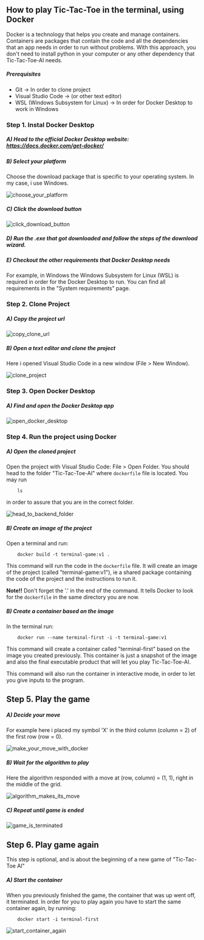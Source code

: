 ## How to play Tic-Tac-Toe in the terminal, using Docker ##

Docker is a technology that helps you create and manage containers. Containers are packages that contain the code and all the dependencies that an app needs in order to run without problems. With this approach, you don't need to install python in your computer or any other dependency that Tic-Tac-Toe-AI needs.

##### Prerequisites #####

- Git -> In order to clone project
- Visual Studio Code -> (or other text editor)
- WSL (Windows Subsystem for Linux) -> In order for Docker Desktop to work in Windows

### Step 1. Instal Docker Desktop ###

##### A) Head to the official Docker Desktop website: https://docs.docker.com/get-docker/ #####

##### B) Select your platform #####

Choose the download package that is specific to your operating system. In my case, i use Windows.

![choose_your_platform](https://github.com/DimosTheocharis/Tic-Tac-Toe-AI/blob/BackendDocumentation/screenshots/how_to_download_docker_desktop/choose_your_platform.png) 

##### C) Click the download button #####

![click_download_button](https://github.com/DimosTheocharis/Tic-Tac-Toe-AI/blob/BackendDocumentation/screenshots/how_to_download_docker_desktop/click_download_button.png) 

##### D) Run the .exe that got downloaded and follow the steps of the download wizard. #####

##### E) Checkout the other requirements that Docker Desktop needs #####

For example, in Windows the Windows Subsystem for Linux (WSL) is required in order for the Docker Desktop to run. You can find all requirements in the "System requirements" page.

### Step 2. Clone Project ###

##### A) Copy the project url #####

![copy_clone_url](https://github.com/DimosTheocharis/Tic-Tac-Toe-AI/blob/BackendDocumentation/screenshots/how_to_run_backend/copy_clone_url.png)  

##### B) Open a text editor and clone the project #####

Here i opened Visual Studio Code in a new window (File > New Window).

![clone_project](https://github.com/DimosTheocharis/Tic-Tac-Toe-AI/blob/BackendDocumentation/screenshots/how_to_run_backend/clone_project.png)  


### Step 3. Open Docker Desktop ###

##### A) Find and open the Docker Desktop app  #####

![open_docker_desktop](https://github.com/DimosTheocharis/Tic-Tac-Toe-AI/blob/BackendDocumentation/screenshots/how_to_run_backend/open_docker_desktop.png)

### Step 4. Run the project using Docker ###

##### A) Open the cloned project #####

Open the project with Visual Studio Code: File > Open Folder. You should head to the folder "Tic-Tac-Toe-AI" where `dockerfile` file is located. You may run 

```
    ls
```

in order to assure that you are in the correct folder.

![head_to_backend_folder](https://github.com/DimosTheocharis/Tic-Tac-Toe-AI/blob/BackendDocumentation/screenshots/how_to_run_backend/head_to_backend_folder_2.png)

##### B) Create an image of the project #####

Open a terminal and run:

```
    docker build -t terminal-game:v1 .
```

This command will run the code in the `dockerfile` file. It will create an image of the project (called "terminal-game:v1"), ie a shared package containing the code of the project and the instructions to run it.

**Note!!** Don't forget the '.' in the end of the command. It tells Docker to look for the `dockerfile` in the same directory you are now.

##### B) Create a container based on the image #####

In the terminal run:

```
    docker run --name terminal-first -i -t terminal-game:v1
```

This command will create a container called "terminal-first" based on the image you created previously. This container is just a snapshot of the image and also the final executable product that will let you play Tic-Tac-Toe-AI.

This command will also run the container in interactive mode, in order to let you give inputs to the program. 

## Step 5. Play the game ##

##### A) Decide your move #####

For example here i placed my symbol 'X' in the third column (column = 2) of the first row (row = 0).

![make_your_move_with_docker](https://github.com/DimosTheocharis/Tic-Tac-Toe-AI/blob/BackendDocumentation/screenshots/how_to_run_backend/make_your_move_with_docker.png)  

##### B) Wait for the algorithm to play #####

Here the algorithm responded with a move at (row, column) = (1, 1), right in the middle of the grid.

![algorithm_makes_its_move](https://github.com/DimosTheocharis/Tic-Tac-Toe-AI/blob/BackendDocumentation/screenshots/how_to_run_backend/algorithm_makes_its_move.png)  

##### C) Repeat until game is ended #####

![game_is_terminated](https://github.com/DimosTheocharis/Tic-Tac-Toe-AI/blob/BackendDocumentation/screenshots/how_to_run_backend/game_is_terminated.png)  

## Step 6. Play game again ##

This step is optional, and is about the beginning of a new game of "Tic-Tac-Toe AI"

##### A) Start the container #####

When you previously finished the game, the container that was up went off, it terminated. In order for you to play again
you have to start the same container again, by running:

```
    docker start -i terminal-first
```

![start_container_again](https://github.com/DimosTheocharis/Tic-Tac-Toe-AI/blob/BackendDocumentation/screenshots/how_to_run_backend/start_container_again.png)  


